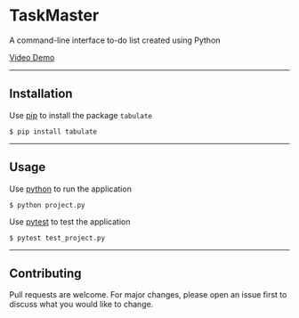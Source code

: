 # TaskMaster
A command-line interface to-do list created using Python

[Video Demo](https://youtu.be/i_xbuGzeR_Q)

---

## Installation
Use [pip](https://pip.pypa.io/en/stable/) to install the package `tabulate`
```
$ pip install tabulate
```

---

## Usage
Use [python](https://www.python.org/) to run the application
```
$ python project.py
```
Use [pytest](https://docs.pytest.org/en/7.2.x/) to test the application
```
$ pytest test_project.py
```

---

## Contributing
Pull requests are welcome. For major changes, please open an issue first
to discuss what you would like to change.
